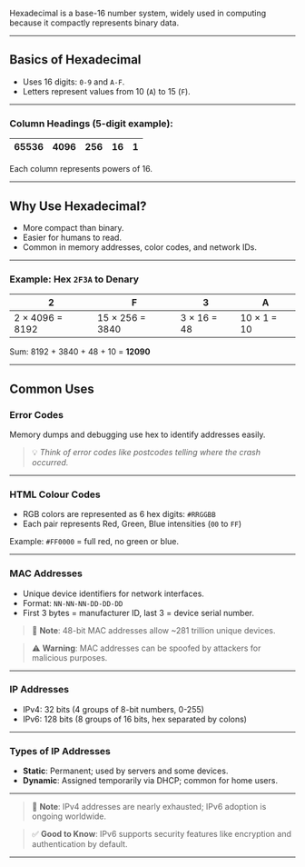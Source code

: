 
Hexadecimal is a base-16 number system, widely used in computing because it compactly represents binary data.

---

## Basics of Hexadecimal

- Uses 16 digits: `0-9` and `A-F`.
- Letters represent values from 10 (`A`) to 15 (`F`).

---

### Column Headings (5-digit example):

| 65536 | 4096 | 256 | 16  | 1   |
| ----- | ---- | --- | --- | --- |

Each column represents powers of 16.

---

## Why Use Hexadecimal?

- More compact than binary.
- Easier for humans to read.
- Common in memory addresses, color codes, and network IDs.

---

### Example: Hex `2F3A` to Denary

| 2               | F               | 3           | A           |
| --------------- | --------------- | ----------- | ----------- |
| 2 × 4096 = 8192 | 15 × 256 = 3840 | 3 × 16 = 48 | 10 × 1 = 10 |

Sum: 8192 + 3840 + 48 + 10 = **12090**

---

## Common Uses

### Error Codes

Memory dumps and debugging use hex to identify addresses easily.

>💡 *Think of error codes like postcodes telling where the crash occurred.*

---

### HTML Colour Codes

- RGB colors are represented as 6 hex digits: `#RRGGBB`
- Each pair represents Red, Green, Blue intensities (`00` to `FF`)

Example: `#FF0000` = full red, no green or blue.

---

### MAC Addresses

- Unique device identifiers for network interfaces.
- Format: `NN-NN-NN-DD-DD-DD`
- First 3 bytes = manufacturer ID, last 3 = device serial number.

>📝 **Note**: 48-bit MAC addresses allow ~281 trillion unique devices.

>⚠️ **Warning**: MAC addresses can be spoofed by attackers for malicious purposes.

---

### IP Addresses

- IPv4: 32 bits (4 groups of 8-bit numbers, 0-255)
- IPv6: 128 bits (8 groups of 16 bits, hex separated by colons)

---

### Types of IP Addresses

- **Static**: Permanent; used by servers and some devices.
- **Dynamic**: Assigned temporarily via DHCP; common for home users.

---

>📝 **Note**: IPv4 addresses are nearly exhausted; IPv6 adoption is ongoing worldwide.

>✅ **Good to Know**: IPv6 supports security features like encryption and authentication by default.

---

